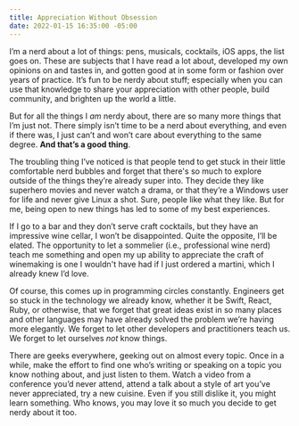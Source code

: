 ```yaml
---
title: Appreciation Without Obsession
date: 2022-01-15 16:35:00 -05:00
---
```


I’m a nerd about a lot of things: pens, musicals, cocktails, iOS apps, the list goes on. These are subjects that I have read a lot about, developed my own opinions on and tastes in, and gotten good at in some form or fashion over years of practice. It’s fun to be nerdy about stuff; especially when you can use that knowledge to share your appreciation with other people, build community, and brighten up the world a little.

But for all the things I _am_ nerdy about, there are so many more things that I’m just not. There simply isn’t time to be a nerd about everything, and even if there was, I just can’t and won’t care about everything to the same degree. **And that’s a good thing**. 

The troubling thing I’ve noticed is that people tend to get stuck in their little comfortable nerd bubbles and forget that there's so much to explore outside of the things they’re already super into. They decide they like superhero movies and never watch a drama, or that they’re a Windows user for life and never give Linux a shot. Sure, people like what they like. But for me, being open to new things has led to some of my best experiences.

If I go to a bar and they don’t serve craft cocktails, but they have an impressive wine cellar, I won’t be disappointed. Quite the opposite, I’ll be elated. The opportunity to let a sommelier (i.e., professional wine nerd) teach me something and open my up ability to appreciate the craft of winemaking is one I wouldn't have had if I just ordered a martini, which I already knew I’d love.

Of course, this comes up in programming circles constantly. Engineers get so stuck in the technology we already know, whether it be Swift, React, Ruby, or otherwise, that we forget that great ideas exist in so many places and other languages may have already solved the problem we’re having more elegantly. We forget to let other developers and practitioners teach us. We forget to let ourselves *not* know things.

There are geeks everywhere, geeking out on almost every topic. Once in a while, make the effort to find one who’s writing or speaking on a topic you know nothing about, and just listen to them. Watch a video from a conference you’d never attend, attend a talk about a style of art you’ve never appreciated, try a new cuisine. Even if you still dislike it, you might learn something. Who knows, you may love it so much you decide to get nerdy about it too.